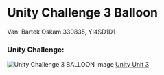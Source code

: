 # Unity Challenge 3 Balloon

Van: Bartek Oskam
330835, YI4SD1D1

### Unity Challenge:
![Unity Challenge 3 BALLOON Image](https://connect-prd-cdn.unity.com/20190517/learn/images/e06246f4-4500-44fc-bf8a-43730b75f7b8_c31080pBanner.png)
[Unity Unit 3](https://learn.unity.com/project/unit-3-sound-and-effects?uv=2018.4&courseId=5cf96c41edbc2a2ca6e8810f)